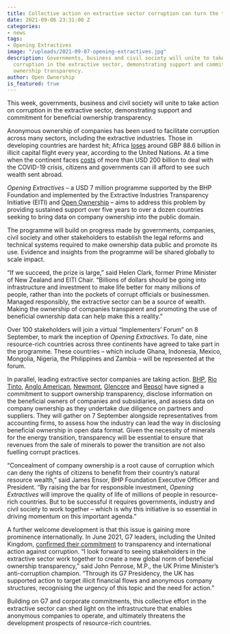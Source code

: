 ```yaml
---
title: Collective action on extractive sector corruption can turn the tide
date: 2021-09-06 23:31:00 Z
categories:
- news
tags:
- Opening Extractives
image: "/uploads/2021-09-07-opening-extractives.jpg"
description: Governments, business and civil society will unite to take action on
  corruption in the extractive sector, demonstrating support and commitment for beneficial
  ownership transparency.
author: Open Ownership
is_featured: true
---
```


This week, governments, business and civil society will unite to take action on corruption in the extractive sector, demonstrating support and commitment for beneficial ownership transparency.

Anonymous ownership of companies has been used to facilitate corruption across many sectors, including the extractive industries. Those in developing countries are hardest hit; Africa [loses](https://www.un.org/africarenewal/web-features/africa-could-gain-89-billion-annually-curbing-illicit-financial-flows) around GBP 88.6 billion in illicit capital flight every year, according to the United Nations. At a time when the continent faces [costs](https://unctad.org/news/curb-capital-flight-help-fund-covid-19-response-africa) of more than USD 200 billion to deal with the COVID-19 crisis, citizens and governments can ill afford to see such wealth sent abroad.

<i>Opening Extractives</i> – a USD 7 million programme supported by the BHP Foundation and implemented by the Extractive Industries Transparency Initiative (EITI) and [Open Ownership](https://openownership.org/) – aims to address this problem by providing sustained support over five years to over a dozen countries seeking to bring data on company ownership into the public domain.

The programme will build on progress made by governments, companies, civil society and other stakeholders to establish the legal reforms and technical systems required to make ownership data public and promote its use. Evidence and insights from the programme will be shared globally to scale impact.

“If we succeed, the prize is large,” said Helen Clark, former Prime Minister of New Zealand and EITI Chair. “Billions of dollars should be going into infrastructure and investment to make life better for many millions of people, rather than into the pockets of corrupt officials or businessmen. Managed responsibly, the extractive sector can be a source of wealth. Making the ownership of companies transparent and promoting the use of beneficial ownership data can help make this a reality.”

Over 100 stakeholders will join a virtual “Implementers’ Forum” on 8 September, to mark the inception of <i>Opening Extractives</i>. To date, nine resource-rich countries across three continents have agreed to take part in the programme. These countries – which include Ghana, Indonesia, Mexico, Mongolia, Nigeria, the Philippines and Zambia – will be represented at the forum.

In parallel, leading extractive sector companies are taking action. [BHP](https://www.bhp.com/), [Rio Tinto](https://www.eiti.org/supporter/rio-tinto), [Anglo American](https://www.eiti.org/supporter/anglo-american), [Newmont](https://www.eiti.org/supporter/newmont), [Glencore](https://www.eiti.org/supporter/glencore) and [Repsol](https://eiti.org/supporter/repsol) have signed a commitment to support ownership transparency, disclose information on the beneficial owners of companies and subsidiaries, and assess data on company ownership as they undertake due diligence on partners and suppliers. They will gather on 7 September alongside representatives from accounting firms, to assess how the industry can lead the way in disclosing beneficial ownership in open data format.
Given the necessity of minerals for the energy transition, transparency will be essential to ensure that revenues from the sale of minerals to power the transition are not also fuelling corrupt practices.

“Concealment of company ownership is a root cause of corruption which can deny the rights of citizens to benefit from their country’s natural resource wealth,” said James Ensor, BHP Foundation Executive Officer and President. “By raising the bar for responsible investment, <i>Opening Extractives</i> will improve the quality of life of millions of people in resource-rich countries. But to be successful it requires governments, industry and civil society to work together – which is why this initiative is so essential in driving momentum on this important agenda.”

A further welcome development is that this issue is gaining more prominence internationally. In June 2021, G7 leaders, including the United Kingdom, [confirmed their commitment](https://www.consilium.europa.eu/media/50361/carbis-bay-g7-summit-communique.pdf) to transparency and international action against corruption. “I look forward to seeing stakeholders in the extractive sector work together to create a new global norm of beneficial ownership transparency,” said John Penrose, M.P., the UK Prime Minister’s anti-corruption champion. “Through its G7 Presidency, the UK has supported action to target illicit financial flows and anonymous company structures, recognising the urgency of this topic and the need for action.”

Building on G7 and corporate commitments, this collective effort in the extractive sector can shed light on the infrastructure that enables anonymous companies to operate, and ultimately threatens the development prospects of resource-rich countries.